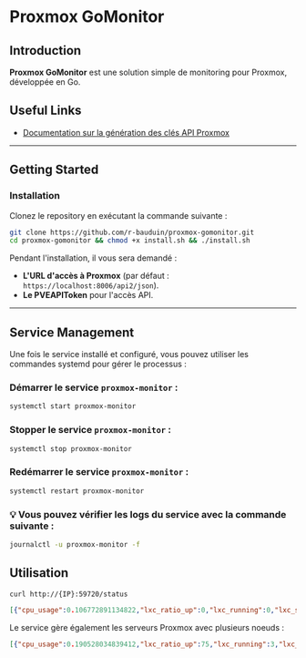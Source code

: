 # Proxmox GoMonitor

## Introduction
**Proxmox GoMonitor** est une solution simple de monitoring pour Proxmox, développée en Go.

## Useful Links
- [Documentation sur la génération des clés API Proxmox](https://pve.proxmox.com/wiki/Proxmox_VE_API#API_Tokens)

---

## Getting Started

### Installation

Clonez le repository en exécutant la commande suivante :
```bash
git clone https://github.com/r-bauduin/proxmox-gomonitor.git
cd proxmox-gomonitor && chmod +x install.sh && ./install.sh
```

Pendant l'installation, il vous sera demandé :

- **L'URL d'accès à Proxmox** (par défaut : `https://localhost:8006/api2/json`).
- **Le PVEAPIToken** pour l'accès API.

---

## Service Management

Une fois le service installé et configuré, vous pouvez utiliser les commandes systemd pour gérer le processus :

### Démarrer le service `proxmox-monitor` :
```bash
systemctl start proxmox-monitor
```


### Stopper le service `proxmox-monitor` :
```bash
systemctl stop proxmox-monitor
```


### Redémarrer le service `proxmox-monitor` :
```bash
systemctl restart proxmox-monitor
```

### 💡 Vous pouvez vérifier les logs du service avec la commande suivante :
```bash
journalctl -u proxmox-monitor -f
```

## Utilisation 
```bash
curl http://{IP}:59720/status
```

```json
[{"cpu_usage":0.106772891134822,"lxc_ratio_up":0,"lxc_running":0,"lxc_stopped":0,"lxc_total":0,"node":"lame-68","ram_usage":60.367929748335044,"vms_ratio_up":50,"vms_running":10,"vms_stopped":10,"vms_total":20,"system_disk_usage":70.34184645397838}]
```

Le service gère également les serveurs Proxmox avec plusieurs noeuds :
```json
[{"cpu_usage":0.190528034839412,"lxc_ratio_up":75,"lxc_running":3,"lxc_stopped":1,"lxc_total":4,"node":"sql-2","ram_usage":17.19418133700936,"vms_ratio_up":100,"vms_running":1,"vms_stopped":0,"vms_total":1,"system_disk_usage":70.34184645397838},{"cpu_usage":0.258928091458061,"lxc_ratio_up":80,"lxc_running":4,"lxc_stopped":1,"lxc_total":5,"node":"sql-1","ram_usage":48.70376346508337,"vms_ratio_up":80,"vms_running":8,"vms_stopped":2,"vms_total":10,"system_disk_usage":80}]
```
